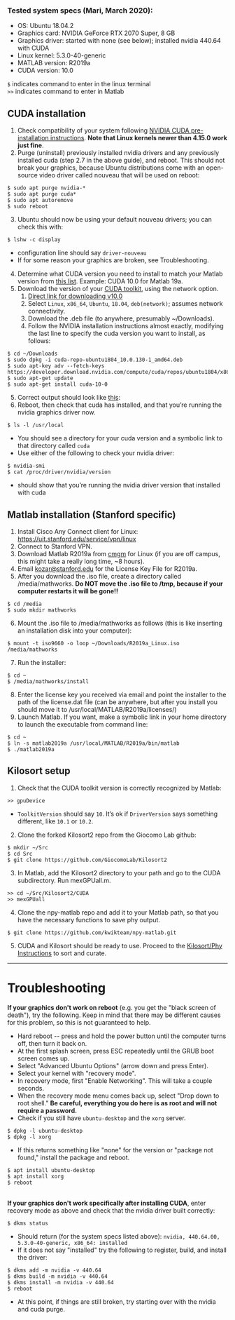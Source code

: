 ### Tested system specs (Mari, March 2020):
* OS: Ubuntu 18.04.2
* Graphics card: NVIDIA GeForce RTX 2070 Super, 8 GB
* Graphics driver: started with none (see below); installed nvidia 440.64 with CUDA
* Linux kernel: 5.3.0-40-generic
* MATLAB version: R2019a
* CUDA version: 10.0

`$` indicates command to enter in the linux terminal \
`>>` indicates command to enter in Matlab

## CUDA installation

1. Check compatibility of your system following [NVIDIA CUDA pre-installation instructions](https://docs.nvidia.com/cuda/cuda-installation-guide-linux/index.html#abstract). **Note that Linux kernels newer than 4.15.0 work just fine**. 
2. Purge (uninstall) previously installed nvidia drivers and any previously installed cuda (step 2.7 in the above guide), and reboot.  This should not break your graphics, because Ubuntu distributions come with an open-source video driver called nouveau that will be used on reboot:
```
$ sudo apt purge nvidia-*
$ sudo apt purge cuda*
$ sudo apt autoremove
$ sudo reboot
```
3. Ubuntu should now be using your default nouveau drivers; you can check this with:
```
$ lshw -c display
```
  * configuration line should say `driver-nouveau`
  * If for some reason your graphics are broken, see Troubleshooting.
4. Determine what CUDA version you need to install to match your Matlab version from [this list](https://www.mathworks.com/help/parallel-computing/gpu-support-by-release.html;jsessionid=9b9a3c1f879079e0c083ef7d0c5f).  Example: CUDA 10.0 for Matlab 19a.
5. Download the version of your [CUDA toolkit](https://developer.nvidia.com/cuda-toolkit-archive), using the network option. 
    1. [Direct link for downloading v10.0](https://developer.nvidia.com/cuda-10.0-download-archive?target_os=Linux&target_arch=x86_64&target_distro=Ubuntu&target_version=1804&target_type=debnetwork)
    2. Select `Linux`, `x86_64`, `Ubuntu`, `18.04`, `deb(network)`; assumes network connectivity.
    3. Download the .deb file (to anywhere, presumably ~/Downloads).
    4. Follow the NVIDIA installation instructions almost exactly, modifying the last line to specify the cuda version you want to install, as follows:
```
$ cd ~/Downloads
$ sudo dpkg -i cuda-repo-ubuntu1804_10.0.130-1_amd64.deb
$ sudo apt-key adv --fetch-keys https://developer.download.nvidia.com/compute/cuda/repos/ubuntu1804/x86_64/7fa2af80.pub
$ sudo apt-get update
$ sudo apt-get install cuda-10-0
```
5. Correct output should look like [this](https://github.com/GiocomoLab/labWiki/blob/master/cuda-10-0_install_output.txt): 
6. Reboot, then check that cuda has installed, and that you’re running the nvidia graphics driver now.
```
$ ls -l /usr/local
```
  * You should see a directory for your cuda version and a symbolic link to that directory called `cuda`
  * Use either of the following to check your nvidia driver:
```
$ nvidia-smi
$ cat /proc/driver/nvidia/version
```
  * should show that you’re running the nvidia driver version that installed with cuda

## Matlab installation (Stanford specific)
1. Install Cisco Any Connect client for Linux: https://uit.stanford.edu/service/vpn/linux
2. Connect to Stanford VPN.
3. Download Matlab R2019a from [cmgm](https://cmgm-new.stanford.edu/software/unix.html) for Linux (if you are off campus, this might take a really long time, ~8 hours).
4. Email kozar@stanford.edu for the License Key File for R2019a.
5. After you download the .iso file, create a directory called /media/mathworks. **Do NOT move the .iso file to /tmp, because if your computer restarts it will be gone!!**
```
$ cd /media
$ sudo mkdir mathworks
```
6. Mount the .iso file to /media/mathworks as follows (this is like inserting an installation disk into your computer):
```
$ mount -t iso9660 -o loop ~/Downloads/R2019a_Linux.iso /media/mathworks
```
7. Run the installer:
```
$ cd ~
$ /media/mathworks/install
```
8. Enter the license key you received via email and point the installer to the path of the license.dat file (can be anywhere, but after you install you should move it to /usr/local/MATLAB/R2019a/licenses/)
9. Launch Matlab. If you want, make a symbolic link in your home directory to launch the executable from command line:
```
$ cd ~
$ ln -s matlab2019a /usr/local/MATLAB/R2019a/bin/matlab
$ ./matlab2019a
```

## Kilosort setup 
1. Check that the CUDA toolkit version is correctly recognized by Matlab:
```
>> gpuDevice
```
  * `ToolkitVersion` should say `10`.  It’s ok if `DriverVersion` says something different, like `10.1` or `10.2`.
2. Clone the forked Kilosort2 repo from the Giocomo Lab github:
```
$ mkdir ~/Src
$ cd Src
$ git clone https://github.com/GiocomoLab/Kilosort2
```
3. In Matlab, add the Kilosort2 directory to your path and go to the CUDA subdirectory. Run mexGPUall.m.
```
>> cd ~/Src/Kilosort2/CUDA
>> mexGPUall
```
4. Clone the npy-matlab repo and add it to your Matlab path, so that you have the necessary functions to save phy output.
```
$ git clone https://github.com/kwikteam/npy-matlab.git
```
5. CUDA and Kilosort should be ready to use.  Proceed to the [Kilosort/Phy Instructions](https://github.com/GiocomoLab/labWiki/wiki/Kilosort-Phy-Post-Processing-Pipeline) to sort and curate. 

***

# Troubleshooting
**If your graphics don't work on reboot** (e.g. you get the "black screen of death"), try the following.  Keep in mind that there may be different causes for this problem, so this is not guaranteed to help.
* Hard reboot -- press and hold the power button until the computer turns off, then turn it back on.
* At the first splash screen, press ESC repeatedly until the GRUB boot screen comes up.
* Select "Advanced Ubuntu Options" (arrow down and press Enter).
* Select your kernel with "recovery mode".
* In recovery mode, first "Enable Networking". This will take a couple seconds.
* When the recovery mode menu comes back up, select "Drop down to root shell." **Be careful, everything you do here is as root and will not require a password.**
* Check if you still have `ubuntu-desktop` and the `xorg` server.
```
$ dpkg -l ubuntu-desktop
$ dpkg -l xorg
```
* If this returns something like "none" for the version or "package not found," install the package and reboot.
```
$ apt install ubuntu-desktop
$ apt install xorg
$ reboot
```

  \
**If your graphics don't work specifically after installing CUDA**, enter recovery mode as above and check that the nvidia driver built correctly:
```
$ dkms status
```
* Should return (for the system specs listed above): `nvidia, 440.64.00, 5.3.0-40-generic, x86_64: installed`
* If it does not say "installed" try the following to register, build, and install the driver:
```
$ dkms add -m nvidia -v 440.64
$ dkms build -m nvidia -v 440.64
$ dkms install -m nvidia -v 440.64
$ reboot
```
* At this point, if things are still broken, try starting over with the nvidia and cuda purge.